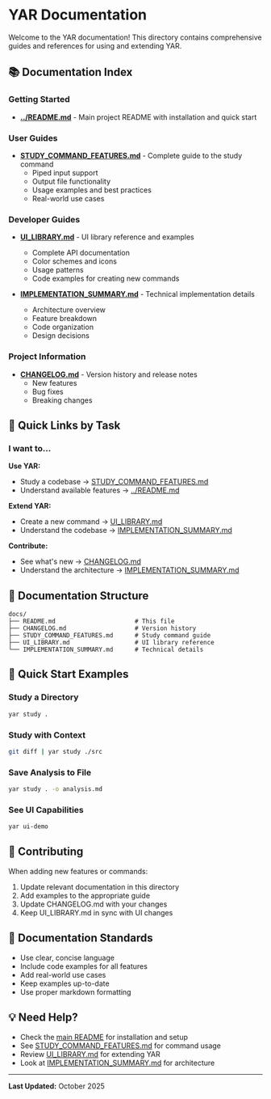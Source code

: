 # YAR Documentation

Welcome to the YAR documentation! This directory contains comprehensive guides and references for using and extending YAR.

## 📚 Documentation Index

### Getting Started

- **[../README.md](../README.md)** - Main project README with installation and quick start

### User Guides

- **[STUDY_COMMAND_FEATURES.md](./STUDY_COMMAND_FEATURES.md)** - Complete guide to the study command
  - Piped input support
  - Output file functionality
  - Usage examples and best practices
  - Real-world use cases

### Developer Guides

- **[UI_LIBRARY.md](./UI_LIBRARY.md)** - UI library reference and examples
  - Complete API documentation
  - Color schemes and icons
  - Usage patterns
  - Code examples for creating new commands

- **[IMPLEMENTATION_SUMMARY.md](./IMPLEMENTATION_SUMMARY.md)** - Technical implementation details
  - Architecture overview
  - Feature breakdown
  - Code organization
  - Design decisions

### Project Information

- **[CHANGELOG.md](./CHANGELOG.md)** - Version history and release notes
  - New features
  - Bug fixes
  - Breaking changes

## 🎯 Quick Links by Task

### I want to...

**Use YAR:**
- Study a codebase → [STUDY_COMMAND_FEATURES.md](./STUDY_COMMAND_FEATURES.md)
- Understand available features → [../README.md](../README.md)

**Extend YAR:**
- Create a new command → [UI_LIBRARY.md](./UI_LIBRARY.md)
- Understand the codebase → [IMPLEMENTATION_SUMMARY.md](./IMPLEMENTATION_SUMMARY.md)

**Contribute:**
- See what's new → [CHANGELOG.md](./CHANGELOG.md)
- Understand the architecture → [IMPLEMENTATION_SUMMARY.md](./IMPLEMENTATION_SUMMARY.md)

## 📖 Documentation Structure

```
docs/
├── README.md                      # This file
├── CHANGELOG.md                   # Version history
├── STUDY_COMMAND_FEATURES.md      # Study command guide
├── UI_LIBRARY.md                  # UI library reference
└── IMPLEMENTATION_SUMMARY.md      # Technical details
```

## 🚀 Quick Start Examples

### Study a Directory
```bash
yar study .
```

### Study with Context
```bash
git diff | yar study ./src
```

### Save Analysis to File
```bash
yar study . -o analysis.md
```

### See UI Capabilities
```bash
yar ui-demo
```

## 🤝 Contributing

When adding new features or commands:

1. Update relevant documentation in this directory
2. Add examples to the appropriate guide
3. Update CHANGELOG.md with your changes
4. Keep UI_LIBRARY.md in sync with UI changes

## 📝 Documentation Standards

- Use clear, concise language
- Include code examples for all features
- Add real-world use cases
- Keep examples up-to-date
- Use proper markdown formatting

## 💡 Need Help?

- Check the [main README](../README.md) for installation and setup
- See [STUDY_COMMAND_FEATURES.md](./STUDY_COMMAND_FEATURES.md) for command usage
- Review [UI_LIBRARY.md](./UI_LIBRARY.md) for extending YAR
- Look at [IMPLEMENTATION_SUMMARY.md](./IMPLEMENTATION_SUMMARY.md) for architecture

---

**Last Updated:** October 2025

